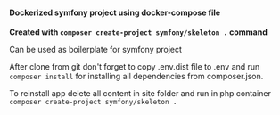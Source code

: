 #### Dockerized symfony project using docker-compose file

**Created with ```composer create-project symfony/skeleton .``` command**

Can be used as boilerplate for symfony project

After clone from git don't forget to copy .env.dist file to .env and run ``` composer install``` for installing all dependencies from composer.json.

To reinstall app delete all content in site folder and run in php container
```composer create-project symfony/skeleton .```